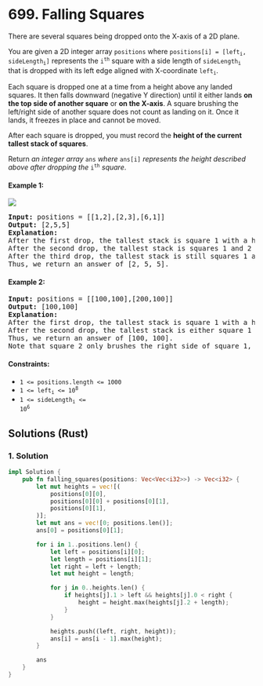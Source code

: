 # 699. Falling Squares
There are several squares being dropped onto the X-axis of a 2D plane.

You are given a 2D integer array `positions` where <code>positions[i] = [left<sub>i</sub>, sideLength<sub>i</sub>]</code> represents the <code>i<sup>th</sup></code> square with a side length of <code>sideLength<sub>i</sub></code> that is dropped with its left edge aligned with X-coordinate <code>left<sub>i</sub></code>.

Each square is dropped one at a time from a height above any landed squares. It then falls downward (negative Y direction) until it either lands **on the top side of another square** or **on the X-axis**. A square brushing the left/right side of another square does not count as landing on it. Once it lands, it freezes in place and cannot be moved.

After each square is dropped, you must record the **height of the current tallest stack of squares**.

Return *an integer array* `ans` *where* `ans[i]` *represents the height described above after dropping the* <code>i<sup>th</sup></code> *square*.

#### Example 1:
![](https://assets.leetcode.com/uploads/2021/04/28/fallingsq1-plane.jpg)
<pre>
<strong>Input:</strong> positions = [[1,2],[2,3],[6,1]]
<strong>Output:</strong> [2,5,5]
<strong>Explanation:</strong>
After the first drop, the tallest stack is square 1 with a height of 2.
After the second drop, the tallest stack is squares 1 and 2 with a height of 5.
After the third drop, the tallest stack is still squares 1 and 2 with a height of 5.
Thus, we return an answer of [2, 5, 5].
</pre>

#### Example 2:
<pre>
<strong>Input:</strong> positions = [[100,100],[200,100]]
<strong>Output:</strong> [100,100]
<strong>Explanation:</strong>
After the first drop, the tallest stack is square 1 with a height of 100.
After the second drop, the tallest stack is either square 1 or square 2, both with heights of 100.
Thus, we return an answer of [100, 100].
Note that square 2 only brushes the right side of square 1, which does not count as landing on it.
</pre>

#### Constraints:
* `1 <= positions.length <= 1000`
* <code>1 <= left<sub>i</sub> <= 10<sup>8</sup></code>
* <code>1 <= sideLength<sub>i</sub> <= 10<sup>6</sup></code>

## Solutions (Rust)

### 1. Solution
```Rust
impl Solution {
    pub fn falling_squares(positions: Vec<Vec<i32>>) -> Vec<i32> {
        let mut heights = vec![(
            positions[0][0],
            positions[0][0] + positions[0][1],
            positions[0][1],
        )];
        let mut ans = vec![0; positions.len()];
        ans[0] = positions[0][1];

        for i in 1..positions.len() {
            let left = positions[i][0];
            let length = positions[i][1];
            let right = left + length;
            let mut height = length;

            for j in 0..heights.len() {
                if heights[j].1 > left && heights[j].0 < right {
                    height = height.max(heights[j].2 + length);
                }
            }

            heights.push((left, right, height));
            ans[i] = ans[i - 1].max(height);
        }

        ans
    }
}
```
